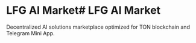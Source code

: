# LFG AI Market# LFG AI Market

Decentralized AI solutions marketplace optimized for TON blockchain and Telegram Mini App.

